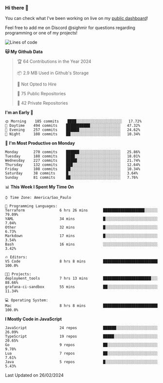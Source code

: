 ### Hi there 👋

<!--
**guicaulada/guicaulada** is a ✨ _special_ ✨ repository because its `README.md` (this file) appears on your GitHub profile.

Here are some ideas to get you started:

- 🔭 I’m currently working on ...
- 🌱 I’m currently learning ...
- 👯 I’m looking to collaborate on ...
- 🤔 I’m looking for help with ...
- 💬 Ask me about ...
- 📫 How to reach me: ...
- 😄 Pronouns: ...
- ⚡ Fun fact: ...
-->

You can check what I've been working on live on my [public dashboard](https://guicaulada.grafana.net/public-dashboards/7b7f644500ec4e6cb5d7a4e7b5ed0dab)!

Feel free to add me on Discord @sighmir for questions regarding programming or one of my projects!

<!--START_SECTION:waka-->
![Lines of code](https://img.shields.io/badge/From%20Hello%20World%20I%27ve%20Written-20.3%20million%20lines%20of%20code-blue)

**🐱 My Github Data** 

> 🏆 64 Contributions in the Year 2024
 > 
> 📦 2.9 MB Used in Github's Storage 
 > 
> 🚫 Not Opted to Hire
 > 
> 📜 75 Public Repositories 
 > 
> 🔑 42 Private Repositories  
 > 
**I'm an Early 🐤** 

```text
🌞 Morning    185 commits    ████░░░░░░░░░░░░░░░░░░░░░   17.72% 
🌆 Daytime    494 commits    ███████████░░░░░░░░░░░░░░   47.32% 
🌃 Evening    257 commits    ██████░░░░░░░░░░░░░░░░░░░   24.62% 
🌙 Night      108 commits    ██░░░░░░░░░░░░░░░░░░░░░░░   10.34%

```
📅 **I'm Most Productive on Monday** 

```text
Monday       270 commits    ██████░░░░░░░░░░░░░░░░░░░   25.86% 
Tuesday      188 commits    ████░░░░░░░░░░░░░░░░░░░░░   18.01% 
Wednesday    227 commits    █████░░░░░░░░░░░░░░░░░░░░   21.74% 
Thursday     132 commits    ███░░░░░░░░░░░░░░░░░░░░░░   12.64% 
Friday       108 commits    ██░░░░░░░░░░░░░░░░░░░░░░░   10.34% 
Saturday     38 commits     █░░░░░░░░░░░░░░░░░░░░░░░░   3.64% 
Sunday       81 commits     ██░░░░░░░░░░░░░░░░░░░░░░░   7.76%

```


📊 **This Week I Spent My Time On** 

```text
⌚︎ Time Zone: America/Sao_Paulo

💬 Programming Languages: 
Terraform                6 hrs 26 mins       ███████████████████░░░░░░   79.09% 
YAML                     34 mins             █░░░░░░░░░░░░░░░░░░░░░░░░   7.04% 
Other                    32 mins             █░░░░░░░░░░░░░░░░░░░░░░░░   6.73% 
Markdown                 17 mins             █░░░░░░░░░░░░░░░░░░░░░░░░   3.54% 
Bash                     16 mins             ░░░░░░░░░░░░░░░░░░░░░░░░░   3.42%

🔥 Editors: 
VS Code                  8 hrs 8 mins        █████████████████████████   100.0%

🐱‍💻 Projects: 
deployment_tools         7 hrs 13 mins       ██████████████████████░░░   88.66% 
grafana-ci-sandbox       55 mins             ██░░░░░░░░░░░░░░░░░░░░░░░   11.34%

💻 Operating System: 
Mac                      8 hrs 8 mins        █████████████████████████   100.0%

```

**I Mostly Code in JavaScript** 

```text
JavaScript               24 repos            ██████░░░░░░░░░░░░░░░░░░░   26.09% 
TypeScript               19 repos            █████░░░░░░░░░░░░░░░░░░░░   20.65% 
Go                       9 repos             ██░░░░░░░░░░░░░░░░░░░░░░░   9.78% 
Lua                      7 repos             ██░░░░░░░░░░░░░░░░░░░░░░░   7.61% 
Java                     5 repos             █░░░░░░░░░░░░░░░░░░░░░░░░   5.43%

```



 Last Updated on 26/02/2024
<!--END_SECTION:waka-->

